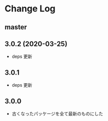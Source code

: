 # Change Log

## master

## 3.0.2 (2020-03-25)

- deps 更新

## 3.0.1

- deps 更新

## 3.0.0

- 古くなったパッケージを全て最新のものにした

